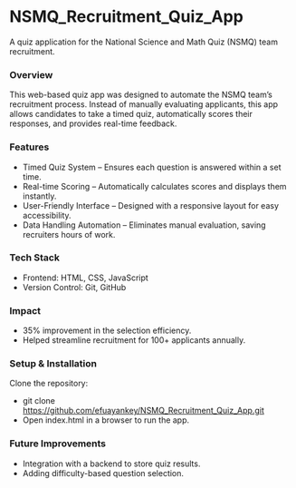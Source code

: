 # NSMQ_Recruitment_Quiz_App
A quiz application for the National Science and Math Quiz (NSMQ) team recruitment.

### Overview
This web-based quiz app was designed to automate the NSMQ team’s recruitment process. Instead of manually evaluating applicants, this app allows candidates to take a timed quiz, automatically scores their responses, and provides real-time feedback.

### Features
- Timed Quiz System – Ensures each question is answered within a set time.
- Real-time Scoring – Automatically calculates scores and displays them instantly.
- User-Friendly Interface – Designed with a responsive layout for easy accessibility.
- Data Handling Automation – Eliminates manual evaluation, saving recruiters hours of work.

### Tech Stack
- Frontend: HTML, CSS, JavaScript
- Version Control: Git, GitHub

### Impact
- 35% improvement in the selection efficiency.
- Helped streamline recruitment for 100+ applicants annually.

### Setup & Installation
Clone the repository:
- git clone https://github.com/efuayankey/NSMQ_Recruitment_Quiz_App.git
- Open index.html in a browser to run the app.

### Future Improvements
- Integration with a backend to store quiz results.
- Adding difficulty-based question selection.



